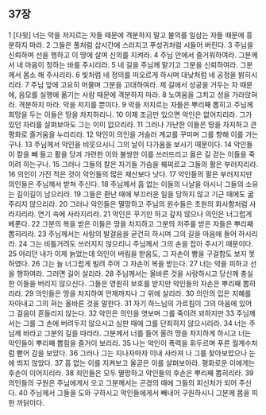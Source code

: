 ## 37장
1 [다윗] 너는 악을 저지르는 자들 때문에 격분하지 말고 불의를 일삼는 자들 때문에 흥분하지 마라.
2 그들은 풀처럼 삽시간에 스러지고 푸성귀처럼 시들어 버린다.
3 주님을 신뢰하며 선을 행하고 이 땅에 살며 신의를 지켜라.
4 주님 안에서 즐거워하여라. 그분께서 네 마음이 청하는 바를 주시리라.
5 네 길을 주님께 맡기고 그분을 신뢰하여라. 그분께서 몸소 해 주시리라.
6 빛처럼 네 정의를 떠오르게 하시며 대낮처럼 네 공정을 밝히시리라.
7 주님 앞에 고요히 머물며 그분을 고대하여라. 제 길에서 성공을 거두는 자 때문에, 음모를 실행에 옮기는 사람 때문에 격분하지 마라.
8 노여움을 그치고 성을 가라앉혀라. 격분하지 마라. 악을 저지를 뿐이다.
9 악을 저지르는 자들은 뿌리째 뽑히고 주님께 희망을 두는 이들은 땅을 차지하리니.
10 이제 조금만 있으면 악인은 없어지리라. 그가 있던 자리를 살펴보아도 그는 이미 없으리라.
11 그러나 가난한 이들은 땅을 차지하고 큰 평화로 즐거움을 누리리라.
12 악인이 의인을 거슬러 계교를 꾸미며 그를 향해 이를 가는구나.
13 주님께서 악인을 비웃으시니 그의 날이 다가옴을 보시기 때문이다.
14 악인들이 칼을 빼 들고 활을 당겨 가련한 이와 불쌍한 이를 쓰러뜨리고 옳은 길 걷는 이들을 죽이려 하는구나.
15 그러나 그들의 칼은 자기들 가슴을 꿰찌르고 그들의 활은 부러지리라.
16 의인이 가진 적은 것이 악인들의 많은 재산보다 낫다.
17 악인들의 팔은 부러지지만 의인들은 주님께서 받쳐 주신다.
18 주님께서 흠 없는 이들의 나날을 아시니 그들의 소유는 길이길이 남으리라.
19 그들은 환난 때에 부끄러운 일을 당하지 않고 기근 때에도 굶주리지 않으리라.
20 그러나 악인들은 멸망하고 주님의 원수들은 초원의 화사함처럼 사라지리라. 연기 속에 사라지리라.
21 악인은 꾸기만 하고 갚지 않으나 의인은 너그럽게 베푼다.
22 그분의 복을 받은 이들은 땅을 차지하고 그분의 저주를 받은 자들은 뿌리째 뽑히리라.
23 주님께서는 사람의 발걸음을 굳건히 하시며 그의 길을 마음에 들어 하시리라.
24 그는 비틀거려도 쓰러지지 않으리니 주님께서 그의 손을 잡아 주시기 때문이다.
25 어리던 내가 이제 늙었는데 의인이 버림을 받음도, 그 자손이 빵을 구걸함도 보지 못하였다.
26 그는 늘 너그럽게 빌려 주어 그 자손이 복을 받는다.
27 너는 악을 피하고 선을 행하여라. 그러면 길이 살리라.
28 주님께서는 올바른 것을 사랑하시고 당신께 충실한 이들을 버리지 않으신다. 그들은 영원히 보호를 받지만 악인들의 자손은 뿌리째 뽑히리라.
29 의인들은 땅을 차지하여 언제까지나 그 위에 살리라.
30 의인의 입은 지혜를 자아내고 그의 혀는 올바른 것을 말한다.
31 자기 하느님의 가르침이 그의 마음에 있어 그 걸음이 흔들리지 않는다.
32 악인은 의인을 엿보며 그를 죽이려 꾀하지만
33 주님께서는 그를 그 손에 버려두지 않으시고 심판 때에 그를 단죄하지 않으시리라.
34 너는 주님께 바라고 그분의 길을 따라라. 그분께서 너를 들어 올려 땅을 차지하게 하시고 너는 악인들이 뿌리째 뽑힘을 즐거이 보리라.
35 나는 악인이 폭력을 휘두르며 푸른 월계수처럼 뻗어 감을 보았다.
36 그러나 그는 지나자마자 이내 사라져 나 그를 찾아보았으나 눈에 띄지 않았다.
37 흠 없는 이를 지켜보고 올곧은 이를 살펴보아라. 평화로운 이에게는 후손이 이어지리라.
38 죄인들은 모두 멸망하고 악인들의 후손은 뿌리째 뽑히리라.
39 의인들의 구원은 주님에게서 오고 그분께서는 곤경의 때에 그들의 피신처가 되어 주신다.
40 주님께서 그들을 도와 구하시고 악인들에게서 빼내어 구원하시니 그분께 몸을 피한 까닭이다.
